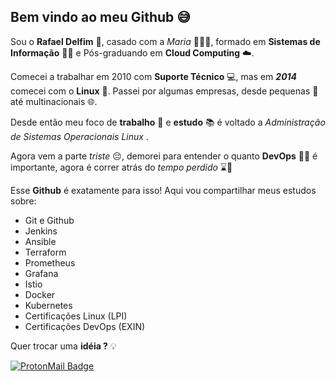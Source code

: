 ## Bem vindo ao meu Github 😅

Sou o **Rafael Delfim** 🧑, casado com a *Maria* 👰🤵💖, formado em **Sistemas de Informação** 👨‍🎓 e Pós-graduando em **Cloud Computing** ☁️.

Comecei a trabalhar em 2010 com **Suporte Técnico** 💻, mas em ***2014*** comecei com o **Linux** 🐧. Passei por algumas empresas, desde pequenas 🏢 até multinacionais 🌐.

Desde então meu foco de **trabalho**  💼 e **estudo** 📚 é voltado a *Administração de Sistemas Operacionais  Linux* .

Agora vem a parte *triste* 😔, demorei para entender o quanto **DevOps** 👨‍💻 é importante, agora é correr atrás do *tempo perdido* ⌛️🏃

Esse **Github** é exatamente para isso! Aqui vou compartilhar meus estudos sobre:

 - Git e Github 
 - Jenkins 
 - Ansible 
 - Terraform
 - Prometheus
 - Grafana
 - Istio
 - Docker
 - Kubernetes
 - Certificações Linux (LPI)
 - Certificações DevOps (EXIN)

Quer trocar uma **idéia ?** 💡 

[![ProtonMail Badge](https://img.shields.io/badge/ProtonMail-8B89CC?style=for-the-badge&logo=protonmail&logoColor=white&link=mailto:rafaeldelfim@pm.me/)
](mailto:rafaeldelfim@pm.me)
